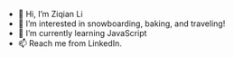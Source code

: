 - 👋 Hi, I’m Ziqian Li
- 👀 I’m interested in snowboarding, baking, and traveling!
- 🌱 I’m currently learning JavaScript
- 📫 Reach me from LinkedIn.

<!---
zxl3269117/zxl3269117 is a ✨ special ✨ repository because its `README.md` (this file) appears on your GitHub profile.
You can click the Preview link to take a look at your changes.
--->
